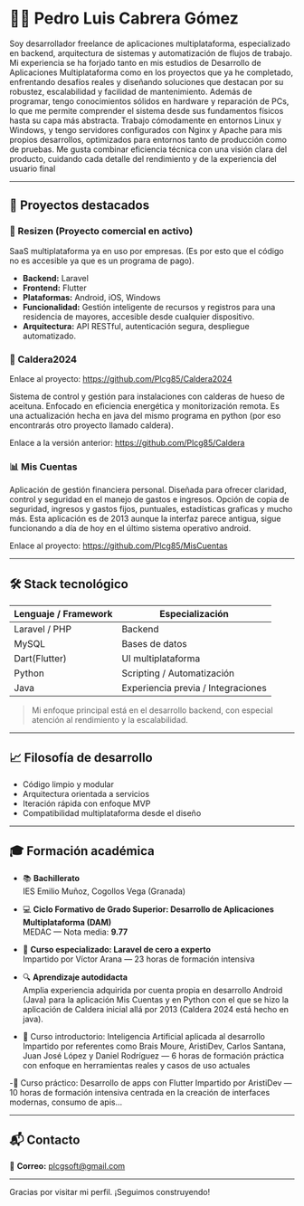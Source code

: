# 👨‍💻 Pedro Luis Cabrera Gómez

Soy desarrollador freelance de aplicaciones multiplataforma, especializado en backend, arquitectura de sistemas y automatización de flujos de trabajo. Mi experiencia se ha forjado tanto en mis estudios de Desarrollo de Aplicaciones Multiplataforma como en los proyectos que ya he completado, enfrentando desafíos reales y diseñando soluciones que destacan por su robustez, escalabilidad y facilidad de mantenimiento.
Además de programar, tengo conocimientos sólidos en hardware y reparación de PCs, lo que me permite comprender el sistema desde sus fundamentos físicos hasta su capa más abstracta. Trabajo cómodamente en entornos Linux y Windows, y tengo servidores configurados con Nginx y Apache para mis propios desarrollos, optimizados para entornos tanto de producción como de pruebas.
Me gusta combinar eficiencia técnica con una visión clara del producto, cuidando cada detalle del rendimiento y de la experiencia del usuario final

---

## 🚀 Proyectos destacados

### 🧠 Resizen (Proyecto comercial en activo)
SaaS multiplataforma ya en uso por empresas. (Es por esto que el código no es accesible ya que es un programa de pago).  
- **Backend:** Laravel  
- **Frontend:** Flutter  
- **Plataformas:** Android, iOS, Windows  
- **Funcionalidad:** Gestión inteligente de recursos y registros para una residencia de mayores, accesible desde cualquier dispositivo.  
- **Arquitectura:** API RESTful, autenticación segura, despliegue automatizado.

### 🔧 Caldera2024 

Enlace al proyecto: https://github.com/Plcg85/Caldera2024

Sistema de control y gestión para instalaciones con calderas de hueso de aceituna. Enfocado en eficiencia energética y monitorización remota.
Es una actualización hecha en java del mismo programa en python (por eso encontrarás otro proyecto llamado caldera).

Enlace a la versión anterior: https://github.com/Plcg85/Caldera

### 📊 Mis Cuentas
Aplicación de gestión financiera personal. Diseñada para ofrecer claridad, control y seguridad en el manejo de gastos e ingresos.
Opción de copia de seguridad, ingresos y gastos fijos, puntuales, estadísticas graficas y mucho más. Esta aplicación es de 2013 aunque 
la interfaz parece antigua, sigue funcionando a día de hoy en el último sistema operativo android.

Enlace al proyecto: https://github.com/Plcg85/MisCuentas

---

## 🛠️ Stack tecnológico

| Lenguaje / Framework | Especialización |
|----------------------|-----------------|
| Laravel / PHP        | Backend         |
| MySQL                | Bases de datos  |
| Dart(Flutter)        | UI multiplataforma |
| Python               | Scripting / Automatización |
| Java                 | Experiencia previa / Integraciones |

> Mi enfoque principal está en el desarrollo backend, con especial atención al rendimiento y la escalabilidad.

---

## 📈 Filosofía de desarrollo

- Código limpio y modular
- Arquitectura orientada a servicios
- Iteración rápida con enfoque MVP
- Compatibilidad multiplataforma desde el diseño

---

## 🎓 Formación académica

- 📚 **Bachillerato**  
  IES Emilio Muñoz, Cogollos Vega (Granada)

- 💻 **Ciclo Formativo de Grado Superior: Desarrollo de Aplicaciones Multiplataforma (DAM)**  
  MEDAC — Nota media: **9.77**

- 🧠 **Curso especializado: Laravel de cero a experto**  
  Impartido por Víctor Arana — 23 horas de formación intensiva

- 🔍 **Aprendizaje autodidacta**  
  Amplia experiencia adquirida por cuenta propia en desarrollo Android (Java) para la aplicación Mis Cuentas
  y en Python con el que se hizo la aplicación de Caldera inicial allá por 2013 (Caldera 2024 está hecho en java). 

- 🤖 Curso introductorio: Inteligencia Artificial aplicada al desarrollo
  Impartido por referentes como Brais Moure, AristiDev, Carlos Santana, Juan José López y Daniel Rodríguez — 6 horas de formación práctica con enfoque en herramientas reales y casos de uso actuales

-📱 Curso práctico: Desarrollo de apps con Flutter
  Impartido por AristiDev — 10 horas de formación intensiva centrada en la creación de interfaces modernas, consumo de apis...
  
---



## 📬 Contacto

📧 **Correo:** [plcgsoft@gmail.com](mailto:plcgsoft@gmail.com)  

---

Gracias por visitar mi perfil. ¡Seguimos construyendo!
